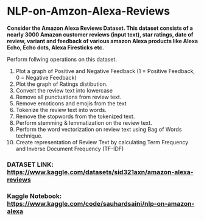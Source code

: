 # NLP-on-Amzon-Alexa-Reviews

**Consider the Amazon Alexa Reviews Dataset. This dataset consists of a nearly 3000 Amazon customer reviews (input text), star ratings, date of review, variant and feedback of various amazon Alexa products like Alexa Echo, Echo dots, Alexa Firesticks etc.**

Perform follwing operations on this dataset.
1. Plot a graph of Positive and Negative Feedback (1 = Positive Feedback, 0 = Negative Feedback)
2. Plot the graph of Ratings distibution.
3. Convert the review text into lowercase
4. Remove all punctuations from review text.
5. Remove emoticons and emojis from the text
6. Tokenize the review text into words.
7. Remove the stopwords from the tokenized text.
8. Perform stemming & lemmatization on the review text.
9. Perform the word vectorization on review text using Bag of Words technique.
10. Create representation of Review Text by calculating Term Frequency and Inverse Document Frequency (TF-IDF)


### DATASET LINK: https://www.kaggle.com/datasets/sid321axn/amazon-alexa-reviews
### Kaggle Notebook: https://www.kaggle.com/code/sauhardsaini/nlp-on-amazon-alexa
